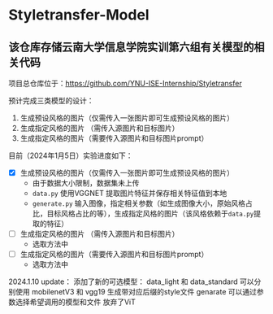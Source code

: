 # Styletransfer-Model

## 该仓库存储云南大学信息学院实训第六组有关模型的相关代码

项目总仓库位于：https://github.com/YNU-ISE-Internship/Styletransfer

预计完成三类模型的设计：
1. 生成预设风格的图片（仅需传入一张图片即可生成预设风格的图片）
2. 生成指定风格的图片 （需传入源图片和目标图片）
3. 生成指定风格的图片（需要传入源图片和目标图片prompt）

目前（2024年1月5日）实验进度如下：
- [x] 生成预设风格的图片（仅需传入一张图片即可生成预设风格的图片）
  *  由于数据大小限制，数据集未上传
  *  `data.py` 使用VGGNET 提取图片特征并保存相关特征值到本地
  *  `generate.py` 输入图像，指定相关参数（如生成图像大小，原始风格占比，目标风格占比的等），生成指定风格的图片（该风格依赖于`data.py`提取的特征）
- [ ] 生成指定风格的图片 （需传入源图片和目标图片）
  *  选取方法中
- [ ] 生成指定风格的图片（需要传入源图片和目标图片prompt）
  *  选取方法中

2024.1.10 update：
 添加了新的可选模型：
  data_light 和 data_standard 可以分别使用 mobilenetV3 和 vgg19 生成带对应后缀的style文件
  genarate 可以通过参数选择希望调用的模型和文件
 放弃了ViT
